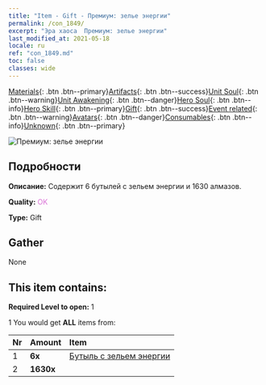 ```yaml
---
title: "Item - Gift - Премиум: зелье энергии"
permalink: /con_1849/
excerpt: "Эра хаоса  Премиум: зелье энергии"
last_modified_at: 2021-05-18
locale: ru
ref: "con_1849.md"
toc: false
classes: wide
---
```

 [Materials](/ItemsRU/){: .btn .btn--primary}[Artifacts](/ItemsRU/Artifacts/){: .btn .btn--success}[Unit Soul](/ItemsRU/UnitSoul/){: .btn .btn--warning}[Unit Awakening](/ItemsRU/UnitAwakening/){: .btn .btn--danger}[Hero Soul](/ItemsRU/HeroSoul/){: .btn .btn--info}[Hero Skill](/ItemsRU/HeroSkill/){: .btn .btn--primary}[Gift](/ItemsRU/Gift/){: .btn .btn--success}[Event related](/ItemsRU/Events/){: .btn .btn--warning}[Avatars](/ItemsRU/Avatars/){: .btn .btn--danger}[Consumables](/ItemsRU/Consumables/){: .btn .btn--info}[Unknown](/ItemsRU/Unknown/){: .btn .btn--primary}

 ![Премиум: зелье энергии](/images/t/i_907470.png)

## Подробности
 **Описание:** Содержит 6 бутылей с зельем энергии и 1630 алмазов.

 **Quality:** <span style="color: #DA70D6">OK</span>

 **Type:** Gift

## Gather

  None

## This item contains:

 **Required Level to open:** 1

 1 You would get **ALL** items  from:

  | Nr | Amount |     Item    |
  |:---|:-------|:------------|
  | 1 |  **6x** | [Бутыль с зельем энергии](/ItemsRU/con_1850/) |  | 
  | 2 |  **1630x** | <i class="fas fa-gem"/> |  | 
